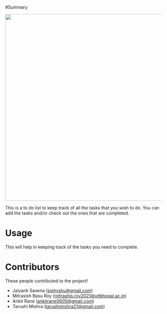 #Summary

<img src="https://edexec.co.uk/wp-content/uploads/2020/03/iStock-904608040-639x381.jpg" width=600/>

This is a to do list to keep track of all the tasks that you wish to do. You can add the tasks and/or check out the ones that are completed.

# Usage

This will help in keeping track of the tasks you need to complete.

# Contributors

These people contributed to the project!

- Jaiyank Saxena (siphyshu@gmail.com)
- Mitrasish Basu Roy (mitrashis.roy2021@vitbhopal.ac.in)
- Ankit Rane (ankitrane0605@gmail.com)
- Tarushi Mishra (tarushimishra21@gmail.com)
